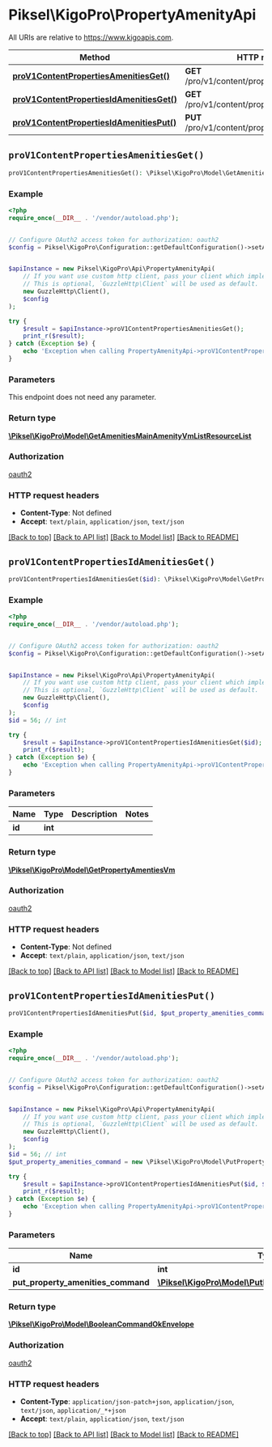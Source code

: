 # Piksel\KigoPro\PropertyAmenityApi

All URIs are relative to https://www.kigoapis.com.

Method | HTTP request | Description
------------- | ------------- | -------------
[**proV1ContentPropertiesAmenitiesGet()**](PropertyAmenityApi.md#proV1ContentPropertiesAmenitiesGet) | **GET** /pro/v1/content/properties/amenities | 
[**proV1ContentPropertiesIdAmenitiesGet()**](PropertyAmenityApi.md#proV1ContentPropertiesIdAmenitiesGet) | **GET** /pro/v1/content/properties/{id}/amenities | 
[**proV1ContentPropertiesIdAmenitiesPut()**](PropertyAmenityApi.md#proV1ContentPropertiesIdAmenitiesPut) | **PUT** /pro/v1/content/properties/{id}/amenities | 


## `proV1ContentPropertiesAmenitiesGet()`

```php
proV1ContentPropertiesAmenitiesGet(): \Piksel\KigoPro\Model\GetAmenitiesMainAmenityVmListResourceList
```



### Example

```php
<?php
require_once(__DIR__ . '/vendor/autoload.php');


// Configure OAuth2 access token for authorization: oauth2
$config = Piksel\KigoPro\Configuration::getDefaultConfiguration()->setAccessToken('YOUR_ACCESS_TOKEN');


$apiInstance = new Piksel\KigoPro\Api\PropertyAmenityApi(
    // If you want use custom http client, pass your client which implements `GuzzleHttp\ClientInterface`.
    // This is optional, `GuzzleHttp\Client` will be used as default.
    new GuzzleHttp\Client(),
    $config
);

try {
    $result = $apiInstance->proV1ContentPropertiesAmenitiesGet();
    print_r($result);
} catch (Exception $e) {
    echo 'Exception when calling PropertyAmenityApi->proV1ContentPropertiesAmenitiesGet: ', $e->getMessage(), PHP_EOL;
}
```

### Parameters

This endpoint does not need any parameter.

### Return type

[**\Piksel\KigoPro\Model\GetAmenitiesMainAmenityVmListResourceList**](../Model/GetAmenitiesMainAmenityVmListResourceList.md)

### Authorization

[oauth2](../../README.md#oauth2)

### HTTP request headers

- **Content-Type**: Not defined
- **Accept**: `text/plain`, `application/json`, `text/json`

[[Back to top]](#) [[Back to API list]](../../README.md#endpoints)
[[Back to Model list]](../../README.md#models)
[[Back to README]](../../README.md)

## `proV1ContentPropertiesIdAmenitiesGet()`

```php
proV1ContentPropertiesIdAmenitiesGet($id): \Piksel\KigoPro\Model\GetPropertyAmentiesVm
```



### Example

```php
<?php
require_once(__DIR__ . '/vendor/autoload.php');


// Configure OAuth2 access token for authorization: oauth2
$config = Piksel\KigoPro\Configuration::getDefaultConfiguration()->setAccessToken('YOUR_ACCESS_TOKEN');


$apiInstance = new Piksel\KigoPro\Api\PropertyAmenityApi(
    // If you want use custom http client, pass your client which implements `GuzzleHttp\ClientInterface`.
    // This is optional, `GuzzleHttp\Client` will be used as default.
    new GuzzleHttp\Client(),
    $config
);
$id = 56; // int

try {
    $result = $apiInstance->proV1ContentPropertiesIdAmenitiesGet($id);
    print_r($result);
} catch (Exception $e) {
    echo 'Exception when calling PropertyAmenityApi->proV1ContentPropertiesIdAmenitiesGet: ', $e->getMessage(), PHP_EOL;
}
```

### Parameters

Name | Type | Description  | Notes
------------- | ------------- | ------------- | -------------
 **id** | **int**|  |

### Return type

[**\Piksel\KigoPro\Model\GetPropertyAmentiesVm**](../Model/GetPropertyAmentiesVm.md)

### Authorization

[oauth2](../../README.md#oauth2)

### HTTP request headers

- **Content-Type**: Not defined
- **Accept**: `text/plain`, `application/json`, `text/json`

[[Back to top]](#) [[Back to API list]](../../README.md#endpoints)
[[Back to Model list]](../../README.md#models)
[[Back to README]](../../README.md)

## `proV1ContentPropertiesIdAmenitiesPut()`

```php
proV1ContentPropertiesIdAmenitiesPut($id, $put_property_amenities_command): \Piksel\KigoPro\Model\BooleanCommandOkEnvelope
```



### Example

```php
<?php
require_once(__DIR__ . '/vendor/autoload.php');


// Configure OAuth2 access token for authorization: oauth2
$config = Piksel\KigoPro\Configuration::getDefaultConfiguration()->setAccessToken('YOUR_ACCESS_TOKEN');


$apiInstance = new Piksel\KigoPro\Api\PropertyAmenityApi(
    // If you want use custom http client, pass your client which implements `GuzzleHttp\ClientInterface`.
    // This is optional, `GuzzleHttp\Client` will be used as default.
    new GuzzleHttp\Client(),
    $config
);
$id = 56; // int
$put_property_amenities_command = new \Piksel\KigoPro\Model\PutPropertyAmenitiesCommand(); // \Piksel\KigoPro\Model\PutPropertyAmenitiesCommand

try {
    $result = $apiInstance->proV1ContentPropertiesIdAmenitiesPut($id, $put_property_amenities_command);
    print_r($result);
} catch (Exception $e) {
    echo 'Exception when calling PropertyAmenityApi->proV1ContentPropertiesIdAmenitiesPut: ', $e->getMessage(), PHP_EOL;
}
```

### Parameters

Name | Type | Description  | Notes
------------- | ------------- | ------------- | -------------
 **id** | **int**|  |
 **put_property_amenities_command** | [**\Piksel\KigoPro\Model\PutPropertyAmenitiesCommand**](../Model/PutPropertyAmenitiesCommand.md)|  | [optional]

### Return type

[**\Piksel\KigoPro\Model\BooleanCommandOkEnvelope**](../Model/BooleanCommandOkEnvelope.md)

### Authorization

[oauth2](../../README.md#oauth2)

### HTTP request headers

- **Content-Type**: `application/json-patch+json`, `application/json`, `text/json`, `application/_*+json`
- **Accept**: `text/plain`, `application/json`, `text/json`

[[Back to top]](#) [[Back to API list]](../../README.md#endpoints)
[[Back to Model list]](../../README.md#models)
[[Back to README]](../../README.md)
